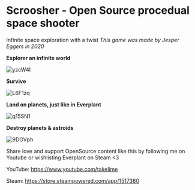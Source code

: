 # Scroosher - Open Source procedual space shooter
 Infinite space exploration with a twist
_This game was made by Jesper Eggers in 2020_
 
 **Explorer an infinite world**
 
 ![yzcW4I](https://user-images.githubusercontent.com/73933309/110991616-25970a80-8375-11eb-95d4-0094a0808f03.gif)
 
 **Survive**
 
![L6F1zq](https://user-images.githubusercontent.com/73933309/110991770-58410300-8375-11eb-987b-8dd3c4fabb45.gif)

**Land on planets, just like in Everplant**

![q15SN1](https://user-images.githubusercontent.com/73933309/110991865-76a6fe80-8375-11eb-9be5-749ab9bac4e6.png)

**Destroy planets & astroids**

![9DGVph](https://user-images.githubusercontent.com/73933309/110991938-89213800-8375-11eb-9274-a89e9a486dee.gif)

Share love and support OpenSource content like this by following me on Youtube or wishlisting Everplant on Steam <3

YouTube: https://www.youtube.com/takelime

Steam: https://store.steampowered.com/app/1517380
